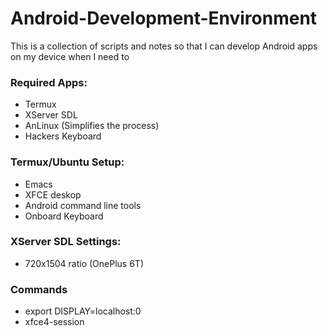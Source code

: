 # Android-Development-Environment
This is a collection of scripts and notes so that I can develop Android apps on my device when I need to

### Required Apps:
* Termux
* XServer SDL
* AnLinux (Simplifies the process)
* Hackers Keyboard

### Termux/Ubuntu Setup:
* Emacs
* XFCE deskop
* Android command line tools
* Onboard Keyboard

### XServer SDL Settings:
* 720x1504 ratio (OnePlus 6T)

### Commands
* export DISPLAY=localhost:0
* xfce4-session
